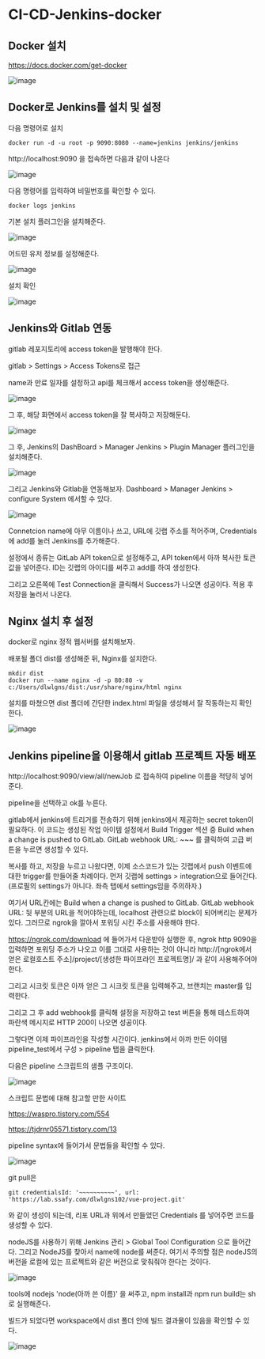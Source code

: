 # CI-CD-Jenkins-docker

## Docker 설치
https://docs.docker.com/get-docker

![image](https://user-images.githubusercontent.com/50227342/124048104-8cd5e900-da50-11eb-8d3e-775217c1668c.png)

## Docker로 Jenkins를 설치 및 설정
다음 명령어로 설치
```
docker run -d -u root -p 9090:8080 --name=jenkins jenkins/jenkins
```
http://localhost:9090 을 접속하면 다음과 같이 나온다

![image](https://user-images.githubusercontent.com/50227342/124048425-4b920900-da51-11eb-94c0-951192f6a8e6.png)

다음 명령어를 입력하여 비밀번호를 확인할 수 있다.
```
docker logs jenkins
```
기본 설치 플러그인을 설치해준다.

![image](https://user-images.githubusercontent.com/50227342/124048593-a1ff4780-da51-11eb-86bd-90de094974f6.png)

어드민 유저 정보를 설정해준다.

![image](https://user-images.githubusercontent.com/50227342/124049234-fce56e80-da52-11eb-9b3e-763e2ba6d5f8.png)

설치 확인

![image](https://user-images.githubusercontent.com/50227342/124049341-3322ee00-da53-11eb-94df-88b8f525d02c.png)

## Jenkins와 Gitlab 연동

gitlab 레포지토리에 access token을 발행해야 한다.

gitlab > Settings > Access Tokens로 접근

name과 만료 일자를 설정하고 api를 체크해서 access token을 생성해준다.

![image](https://user-images.githubusercontent.com/50227342/124051123-d9242780-da56-11eb-9329-74e32be0bdb2.png)

그 후, 해당 화면에서 access token을 잘 복사하고 저장해둔다.

![image](https://user-images.githubusercontent.com/50227342/124051171-f658f600-da56-11eb-912e-ee201563ea3c.png)

그 후, Jenkins의 DashBoard > Manager Jenkins > Plugin Manager 플러그인을 설치해준다.

![image](https://user-images.githubusercontent.com/50227342/124052819-1dfd8d80-da5a-11eb-811f-ed6e10448176.png)

그리고 Jenkins와 Gitlab을 연동해보자. Dashboard > Manager Jenkins > configure System 에서할 수 있다.

![image](https://user-images.githubusercontent.com/50227342/124056691-25746500-da61-11eb-967c-3dc241d8872a.png)

Connetcion name에 아무 이름이나 쓰고, URL에 깃랩 주소를 적어주며, Credentials에 add를 눌러 Jenkins를 추가해준다.

설정에서 종류는 GitLab API token으로 설정해주고, API token에서 아까 복사한 토큰 값을 넣어준다. ID는 깃랩의 아이디를 써주고 add를 하여 생성한다.

그리고 오른쪽에 Test Connection을 클릭해서 Success가 나오면 성공이다. 적용 후 저장을 눌러서 나온다.

## Nginx 설치 후 설정

docker로 nginx 정적 웹서버를 설치해보자.

배포될 폴더 dist를 생성해준 뒤, Nginx를 설치한다.
```
mkdir dist
docker run --name nginx -d -p 80:80 -v c:/Users/dlwlgns/dist:/usr/share/nginx/html nginx
```
설치를 마쳤으면 dist 폴더에 간단한 index.html 파일을 생성해서 잘 작동하는지 확인한다.

![image](https://user-images.githubusercontent.com/50227342/124064734-54460780-da70-11eb-9a08-79eea957ddde.png)

## Jenkins pipeline을 이용해서 gitlab 프로젝트 자동 배포

http://localhost:9090/view/all/newJob 로 접속하여 pipeline 이름을 적당히 넣어준다.

pipeline을 선택하고 ok를 누른다.

gitlab에서 jenkins에 트리거를 전송하기 위해 jenkins에서 제공하는 secret token이 필요하다. 이 코드는 생성된 작업 아이템 설정에서 Build Trigger 섹션 중 Build when a change is pushed to GitLab. GitLab webhook URL: ~~~ 를 클릭하여 고급 버튼을 누르면 생성할 수 있다.

복사를 하고, 저장을 누르고 나왔다면, 이제 소스코드가 있는 깃랩에서 push 이벤트에 대한 trigger를 만들어줄 차례이다. 먼저 깃랩에 settings > integration으로 들어간다.(프로필의 settings가 아니다. 좌측 탭에서 settings임을 주의하자.)

여기서 URL칸에는  Build when a change is pushed to GitLab. GitLab webhook URL: 뒷 부분의 URL을 적어야하는데, localhost 관련으로 block이 되어버리는 문제가 있다. 그러므로 ngrok을 깔아서 포워딩 시킨 주소를 사용해야 한다.

https://ngrok.com/download 에 들어가서 다운받아 실행한 후, ngrok http 9090을 입력하면 포워딩 주소가 나오고 이를 그대로 사용하는 것이 아니라 http://[ngrok에서 얻은 로컬호스트 주소]/project/[생성한 파이프라인 프로젝트명]/ 과 같이 사용해주어야 한다.

그리고 시크릿 토큰은 아까 얻은 그 시크릿 토큰을 입력해주고, 브랜치는 master를 입력한다.

그리고 그 후 add webhook를 클릭해 설정을 저장하고 test 버튼을 통해 테스트하여 파란색 메시지로 HTTP 200이 나오면 성공이다.

그렇다면 이제 파이프라인을 작성할 시간이다. jenkins에서 아까 만든 아이템 pipeline_test에서 구성 > pipeline 탭을 클릭한다.

다음은 pipeline 스크립트의 샘플 구조이다.

![image](https://user-images.githubusercontent.com/50227342/124072174-624d5580-da7b-11eb-8b6b-2876b1f7e518.png)

스크립트 문법에 대해 참고할 만한 사이트

https://waspro.tistory.com/554

https://tjdrnr05571.tistory.com/13

pipeline syntax에 들어가서 문법들을 확인할 수 있다.

![image](https://user-images.githubusercontent.com/50227342/124086432-0212df80-da8c-11eb-8a57-61496a65c2ee.png)

git pull은 
```
git credentialsId: '~~~~~~~~~~', url: 'https://lab.ssafy.com/dlwlgns102/vue-project.git'
```
와 같이 생성이 되는데, 리포 URL과 위에서 만들었던 Credentials 를 넣어주면 코드를 생성할 수 있다.

nodeJS를 사용하기 위해 Jenkins 관리 > Global Tool Configuration 으로 들어간다. 그리고 NodeJS를 찾아서 name에 node를 써준다. 여기서 주의할 점은 nodeJS의 버전을 로컬에 있는 프로젝트와 같은 버전으로 맞춰줘야 한다는 것이다.

![image](https://user-images.githubusercontent.com/50227342/124086943-7f3e5480-da8c-11eb-8a66-f88736adae35.png)

tools에 nodejs 'node(아까 쓴 이름)' 을 써주고, npm install과 npm run build는 sh로 실행해준다.

빌드가 되었다면 workspace에서 dist 폴더 안에 빌드 결과물이 있음을 확인할 수 있다.

![image](https://user-images.githubusercontent.com/50227342/124112355-2e872580-daa5-11eb-8207-68a84dc89892.png)









